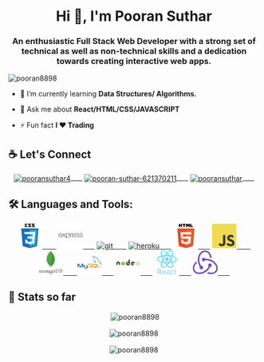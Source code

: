 <h1 align="center">Hi 👋, I'm Pooran Suthar</h1>
<h3 align="center">An enthusiastic Full Stack Web Developer with a strong set of technical as well as non-technical skills and a dedication towards creating interactive web apps.</h3>

<p align="left"> <img src="https://komarev.com/ghpvc/?username=pooran8898&label=Profile%20views&color=0e75b6&style=flat" alt="pooran8898" /> </p>

- 🌱 I’m currently learning **Data Structures/ Algorithms.**

- 💬 Ask me about **React/HTML/CSS/JAVASCRIPT**

- ⚡ Fun fact **I ❤️ Trading**

<h2 align="left">☕ Let's Connect</h2>
<p align="center">
<a href="https://twitter.com/pooransuthar4" target="blank"><img align="center" src="https://raw.githubusercontent.com/rahuldkjain/github-profile-readme-generator/master/src/images/icons/Social/twitter.svg" alt="pooransuthar4" height="50" width="50"/>&nbsp;&nbsp;&nbsp;&nbsp;&nbsp;&nbsp;</a>
<a href="https://linkedin.com/in/pooran-suthar-621370211" target="blank"><img align="center" src="https://raw.githubusercontent.com/rahuldkjain/github-profile-readme-generator/master/src/images/icons/Social/linked-in-alt.svg" alt="pooran-suthar-621370211" height="50" width="50"/>&nbsp;&nbsp;&nbsp;&nbsp;&nbsp;&nbsp;</a>
<a href="https://instagram.com/pooransuthar" target="blank"><img align="center" src="https://raw.githubusercontent.com/rahuldkjain/github-profile-readme-generator/master/src/images/icons/Social/instagram.svg" alt="pooransuthar" height="50" width="50" />&nbsp;&nbsp;&nbsp;&nbsp;&nbsp;&nbsp;</a>
</p>

<h2 align="left">🛠 Languages and Tools:</h2>
<p align="center"> <a href="https://www.w3schools.com/css/" target="_blank"> <img src="https://raw.githubusercontent.com/devicons/devicon/master/icons/css3/css3-original-wordmark.svg" alt="css3" width="50" height="50"/> &nbsp;&nbsp;&nbsp;&nbsp;&nbsp;&nbsp;</a> <a href="https://expressjs.com" target="_blank"> <img src="https://raw.githubusercontent.com/devicons/devicon/master/icons/express/express-original-wordmark.svg" alt="express" width="50" height="50"/>&nbsp;&nbsp;&nbsp;&nbsp;&nbsp;&nbsp;</a> <a href="https://git-scm.com/" target="_blank"> <img src="https://www.vectorlogo.zone/logos/git-scm/git-scm-icon.svg" alt="git" width="50" height="50"/> &nbsp;&nbsp;&nbsp;&nbsp;&nbsp;&nbsp;</a> <a href="https://heroku.com" target="_blank"> <img src="https://www.vectorlogo.zone/logos/heroku/heroku-icon.svg" alt="heroku" width="50" height="50"/>&nbsp;&nbsp;&nbsp;&nbsp;&nbsp;&nbsp;</a> <a href="https://www.w3.org/html/" target="_blank"> <img src="https://raw.githubusercontent.com/devicons/devicon/master/icons/html5/html5-original-wordmark.svg" alt="html5" width="50" height="50"/>&nbsp;&nbsp;&nbsp;&nbsp;&nbsp;&nbsp;</a> <a href="https://developer.mozilla.org/en-US/docs/Web/JavaScript" target="_blank"> <img src="https://raw.githubusercontent.com/devicons/devicon/master/icons/javascript/javascript-original.svg" alt="javascript" width="50" height="50"/> &nbsp;&nbsp;&nbsp;&nbsp;&nbsp;&nbsp;</a> <a href="https://www.mongodb.com/" target="_blank"> <img src="https://raw.githubusercontent.com/devicons/devicon/master/icons/mongodb/mongodb-original-wordmark.svg" alt="mongodb" width="50" height="50"/>&nbsp;&nbsp;&nbsp;&nbsp;&nbsp;&nbsp; </a> <a href="https://www.mysql.com/" target="_blank"> <img src="https://raw.githubusercontent.com/devicons/devicon/master/icons/mysql/mysql-original-wordmark.svg" alt="mysql" width="50" height="50"/>&nbsp;&nbsp;&nbsp;&nbsp;&nbsp;&nbsp;</a> <a href="https://nodejs.org" target="_blank"> <img src="https://raw.githubusercontent.com/devicons/devicon/master/icons/nodejs/nodejs-original-wordmark.svg" alt="nodejs" width="50" height="50"/>&nbsp;&nbsp;&nbsp;&nbsp;&nbsp;&nbsp;</a> <a href="https://reactjs.org/" target="_blank"> <img src="https://raw.githubusercontent.com/devicons/devicon/master/icons/react/react-original-wordmark.svg" alt="react" width="50" height="50"/>&nbsp;&nbsp;&nbsp;&nbsp;&nbsp;&nbsp;</a> <a href="https://redux.js.org" target="_blank"> <img src="https://raw.githubusercontent.com/devicons/devicon/master/icons/redux/redux-original.svg" alt="redux" width="50" height="50"/>&nbsp;&nbsp;&nbsp;&nbsp;&nbsp;&nbsp;</a> </p>
<h2 align="left">👷 Stats so far</h2>
<p align="center">&nbsp;<img align="center" src="https://github-readme-stats.vercel.app/api?username=pooran8898&show_icons=true&locale=en" alt="pooran8898" /></p>
<p align="center"><img align="center" src="https://github-readme-streak-stats.herokuapp.com/?user=pooran8898&" alt="pooran8898" /></p>
<p align="center"><img align="center" src="https://github-readme-stats.vercel.app/api/top-langs?username=pooran8898&show_icons=true&locale=en&layout=compact" alt="pooran8898" /></p>

